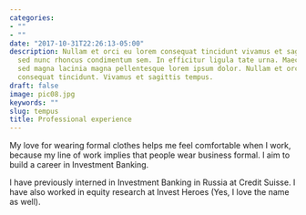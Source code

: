 ```yaml
---
categories:
- ""
- ""
date: "2017-10-31T22:26:13-05:00"
description: Nullam et orci eu lorem consequat tincidunt vivamus et sagittis magna
  sed nunc rhoncus condimentum sem. In efficitur ligula tate urna. Maecenas massa
  sed magna lacinia magna pellentesque lorem ipsum dolor. Nullam et orci eu lorem
  consequat tincidunt. Vivamus et sagittis tempus.
draft: false
image: pic08.jpg
keywords: ""
slug: tempus
title: Professional experience
---
```


My love for wearing formal clothes helps me feel comfortable when I work, because my line of work implies that people wear business formal. I aim to build a career in Investment Banking.

I have previously interned in Investment Banking in Russia at Credit Suisse. I have also worked in equity research at Invest Heroes (Yes, I love the name as well).
